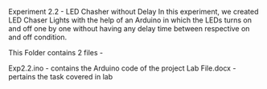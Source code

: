 Experiment 2.2 - LED Chasher without Delay
In this experiment, we created LED Chaser Lights with the help of an Arduino in which the LEDs turns on and off one by one without having any delay time between respective on and off condition.

This Folder contains 2 files -

Exp2.2.ino - contains the Arduino code of the project
Lab File.docx - pertains the task covered in lab
